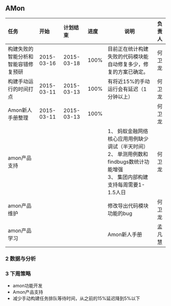 ## AMon

| 任务 | 开始 | 计划结束 | 进度 | 说明 | 负责人 |
|:----|:----|:----|:----|----|:----:|
|构建失败的智能分析和智能容错修复预研|2015-03-16|2015-03-18|100%|目前正在统计构建失败的代码模块能自动修复多少，修复的方案已确定。|何卫龙|
|构建手动运行的时间打点|2015-03-11|2015-03-13|100%|有将近15%的手动运行会有延迟（1分钟以上）|何卫龙|
|Amon新人手册整理|2015-03-11|2015-03-13|100%||何卫龙|
|amon产品支持||||1、   蚂蚁金融网络核心应用用例缺少调试（半天时间）<br>2、   单测用例数和findbugs数统计功能增强<br>3、   集团内部构建支持每周需要1-1.5人日|何卫龙|
|amon产品维护||||修改导出代码模块功能的bug|何卫龙|
|amon产品学习||||Amon新人手册|孟凡慧|


### 2 数据与分析


### 3 下周策略
- amon功能开发
- Amon产品支持
- 减少手动构建任务排队等待时间，从之前的15%延迟降到5%以下
